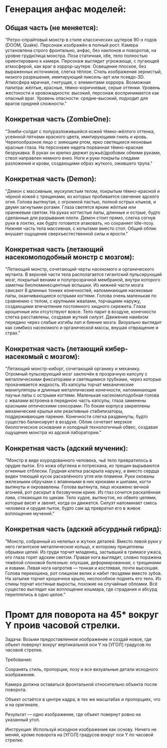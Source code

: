 # Генерация анфас моделей:

## Общая часть (не меняется):

"Ретро-спрайтовый монстр в стиле классических шутеров 90-х годов (DOOM, Quake). Персонаж изображён в полный рост. Камера установлена строго фронтально, анфас, без наклонов и поворотов, на уровне груди/лица монстра. Поза статичная, idle, тело полностью ориентировано к камере. Персонаж выглядит угрожающе, с пугающей атмосферой, как враг в хоррор-шутере. Освещение плоское, без выраженных источников, слегка тёплое. Стиль изображения зернистый, низкого разрешения, имитирующий пиксель-арт или псевдо-3D. Атмосфера мрачная, гнетущая, с элементами хоррора. Возможная палитра: жёлтые, красные, тёмно-коричневые, серые оттенки. Уровень жестокости и кровожадности: высокий, персонаж воспринимается как опасный враг. Уровень опасности: средне-высокий, подходит для врагов средней сложности."


## Конкретная часть (ZombieOne):

"Зомби-солдат с полуразложившейся кожей тёмно-жёлтого оттенка, усеянной пятнами красного цвета, имитирующими гниль и кровь. Черепообразное лицо с зияющим ртом, ярко светящиеся неоновые красные глаза. На персонаже надета порванная тёмно-красная безрукавка. В руках он крепко держит ружьё/дробовик обеими руками, ствол направлен немного вниз. Ноги и руки покрыты следами разложения и крови, создающими образ жуткого, ожившего трупа."

## Конкретная часть (Demon):

"Демон с массивным, мускулистым телом, покрытым тёмно-красной и чёрной кожей с трещинами, из которых пробивается свечение адского огня. Голова вытянутая, с огромной пастью, полной острых клыков, и двумя загнутыми рогами. Глаза светятся ярким жёлтым или оранжевым светом. На руках когтистые лапы, длинные и острые, будто сделанные для разрывания плоти. Демон стоит прямо, слегка согнув руки в локтях, как будто готовится атаковать, но сохраняет idle-позу. Нижняя часть тела массивная, с копытами вместо стоп. Общий облик внушает ощущение сверхъестественной силы и ярости."

## Конкретная часть (летающий насекомоподобный монстр с мозгом):

"Летающий монстр, сочетающий черты насекомого и органического мутанта. В верхней части тела располагается гигантский пульсирующий мозг, покрытый венами и полупрозрачной мембраной, внутри которого заметны биолюминесцентные вспышки. Из нижней части мозга свисают 8 длинных тонких конечностей, напоминающие насекомые лапы, оканчивающиеся острыми когтями. Голова очень маленькая по сравнению с телом, с крупными жвалами, торчащими наружу, создающими впечатление постоянного хищного скрежета. Глаза крошечные или отсутствуют вовсе. Тело парит в воздухе, конечности слегка расставлены, создавая жуткий силуэт. Движение намёком передано через слабые изгибы лап и биение мозга. Визуально выглядит как симбиоз насекомого и органической массы, внушая отвращение и страх."

## Конкретная часть (летающий кибер-насекомый с мозгом):

"Летающий монстр-киборг, сочетающий органику и механику. Огромный пульсирующий мозг заключён в прозрачную капсулу с металлическими фиксаторами и светящимися трубками, через которые прокачивается жидкость. Из капсулы торчат механические манипуляторы и длинные металлические конечности, напоминающие паучьи лапы с острыми когтями. Маленькая насекомоподобная голова с жвалами встроена в переднюю часть капсулы, глаза заменены красными оптическими сенсорами. По бокам корпуса закреплены механические крылья или реактивные стабилизаторы, поддерживающие парение. Конечности слегка раздвинуты, будто существо балансирует в воздухе. Облик сочетает мерзкое биологическое основание и холодный технологичный обвес, создавая ощущение монстра из адской лаборатории."

## Конкретная часть (адский мученик):

"Монстр в виде изуродованного человека, чьё тело превратилось в орудие пыток. Его кожа обуглена и потрескана, из трещин вырываются огненные отблески. Грудная клетка раскрыта наружу, а вместо сердца виден тлеющий кусок раскалённого угля или пламени. Руки окованы железными обручами с впаянными в них крюками и шипами, когти вытянуты и окровавлены. Голова вытянута, лицо искажено вечной агонией, рот раскрыт в беззвучном крике. Из глаз сочится раскалённая лава, стекающая по щекам. Тело худое, вытянутое, но обвито цепями, которые висят и звенят, когда он движется. Силуэт напоминает смесь человека и орудия пыток, будто сам ад превратил его в живое воплощение мучений."

## Конкретная часть (адский абсурдный гибрид):

"Монстр, собранный из нелепых и жутких деталей. Вместо левой руки у него гигантское металлическое кольцо, к которому прицеплены обрывки цепей. Из груди торчит младенец, застывший в гримасе ужаса, его глаза горят адским светом. Правая нога выглядит, словно поражена тяжёлой слоновой болезнью: опухшая, деформированная, с трещинами и язвами. Левая нога напротив — тонкая и костлявая, почти высохшая. Голова перекошена, рот слишком велик и набит гвоздями вместо зубов. На затылке торчит крошечное крыло, неспособное поднять его тело. Из спины торчат костяные выросты, похожие на случайные обломки. Всё существо выглядит как воплощение кошмара, где страдания и абсурд переплелись в одно целое."













# Промт для поворота на 45* вокруг Y проив часовой стрелки.

Задача:
Возьми предоставленное изображение и создай новое, где объект повернут вокруг вертикальной оси Y на [УГОЛ] градусов по часовой стрелке.

Требования:

Сохранять стиль, пропорции, позу и все визуальные детали исходного изображения.

Камера должна оставаться фронтальной относительно объекта после поворота.

Объект остаётся в центре кадра, в тех же масштабах и пропорциях, что и на оригинале.

Результат — одно изображение, где объект повернут ровно на указанный угол.

Инструкция:
Используй исходное изображение как основу. Ничего не меняй, кроме поворота на [УГОЛ] градусов вокруг оси Y по часовой стрелке.